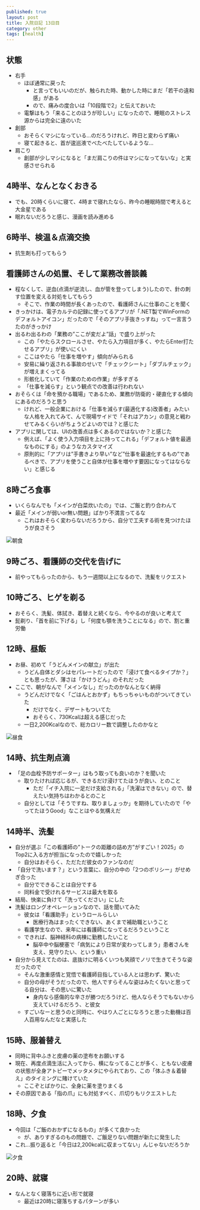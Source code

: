 ```yaml
---
published: true
layout: post
title: 入院日記 13日目
category: other
tags: [health]
---
```


## 状態

- 右手
  - ほぼ通常に戻った
    - と言ってもいいのだが、触られた時、動かした時にまだ「若干の違和感」がある
    - ので、痛みの度合いは「10段階で2」と伝えておいた
  - 電撃はもう「来ることのほうが珍しい」になったので、睡眠のストレス源からは完全に遠のいた
- 創部
  - おそらくマシになっている…のだろうけれど、昨日と変わらず痛い
  - 寝て起きると、首が逡巡液でべたべたしているような…
- 肩こり
  - 創部が少しマシになると「まだ肩こりの件はマシになってないな」と実感させられる

## 4時半、なんとなくおきる

- でも、20時くらいに寝て、4時まで寝れたなら、昨今の睡眠時間で考えると大金星である
- 眠れないだろうと感じ、漫画を読み進める

## 6時半、検温＆点滴交換

- 抗生剤も打ってもらう

## 看護師さんの処置、そして業務改善談義

- 程なくして、逆血(点滴が逆流し、血が管を登ってしまう)したので、針の刺す位置を変える対処をしてもらう
  - そこで、作業の時間が長くあったので、看護師さんに仕事のことを聞く
- きっかけは、電子カルテの記録に使ってるアプリが「.NET製でWinFormのデフォルトアイコン」だったので「そのアプリ手抜きっすね」って一言言うたのがきっかけ
- 出るわ出るわの「業務の”ここが変だよ”話」で盛り上がった
  - この「やたらスクロールさせ、やたら入力項目が多く、やたらEnter打たせるアプリ」が使いにくい
  - ここはやたら「仕事を増やす」傾向がみられる
  - 安易に繰り返される事故のせいで「チェックシート」「ダブルチェック」が増えまくってる
  - 形骸化していて「作業のための作業」が多すぎる
  - 「仕事を減らす」という観点での改善は行われない
- おそらくは「命を預かる職場」であるため、業務が防衛的・硬直化する傾向にあるのだろうと思う
  - けれど、一般企業における「仕事を減らす(最適化する)改善者」みたいな人格を入れてみて、んで現場サイドで「それはアカン」の意見と戦わせてみるくらいがちょうどよいのでは？と感じた
- アプリに関しては、UIの改善点は多くあるのではないか？と感じた
  - 例えば、「よく使う入力項目を上に持ってこれる」「デフォルト値を最適なものにする」のようなカスタマイズ
  - 原則的に「アプリは”手書きより早い”など”仕事を最速化するもの”であるべきで、アプリを使うこと自体が仕事を増やす要因になってはならない」と感じる

## 8時ごろ食事

- いくらなんでも「メインが白菜炊いたの」では、ご飯と釣り合わんて
- 最近「メインが弱いor無い問題」ばかり不満言ってるな
  - これはおそらく変わらないだろうから、自分で工夫する術を見つけたほうが良さそう

![朝食](/images/other/photos/PXL_20250615_225523923.jpg)

## 9時ごろ、看護師の交代を告げに

- 前やってもらったのから、もう一週間以上になるので、洗髪をリクエスト

## 10時ごろ、ヒゲを剃る

- おそらく、洗髪、体拭き、着替えと続くなら、今やるのが良いと考えて
- 髭剃り、「首を前に下げる」し「何度も顎を洗うことになる」ので、割と重労働

## 12時、昼飯

- お昼、初めて「うどんメインの献立」が出た
  - うどん自体とダシはセパレートだったので「浸けて食べるタイプか？」とも思ったが、薄さは「かけうどん」のそれだった
- ここで、朝がなんで「メインなし」だったのかなんとなく納得
  - うどんだけでなく「ごはんとおかず」もちっちゃいものがついてきていた
    - だけでなく、デザートもついてた
    - おそらく、730Kcalは超える感じだった
  - 一日2,200Kcalなので、総カロリー数で調整したのかなと

![昼食](/images/other/photos/PXL_20250615_025052525.jpg)

## 14時、抗生剤点滴

- 「足の血栓予防サポーター」はもう取っても良いのか？を聞いた
  - 取りたければ応じるが、できるだけ浸けてたほうが良い、とのこと
    - ただ「イチ入院に一足だけ支給される」「洗濯はできない」ので、替えたい気持ちはわかるとのこと
  - 自分としては「そうですね、取りましょっか」を期待していたので「やってたほうGood」なことはやる気構えだ

## 14時半、洗髪

- 自分が選ぶ「この看護師の”トークの距離の詰め方”がすごい！2025」のTop2に入る方が担当になったので嬉しかった
  - 自分はおそらく、ただただ彼女のファンなのだ
- 「自分で洗います？」という言葉に、自分の中の「2つのポリシー」がせめぎ合った
  - 自分でできることは自分でする
  - 同料金で受けれるサービスは最大を取る
- 結局、快楽に負けて「洗ってください」にした
- 洗髪はロングオペレーションなので、話を聞いてみた
  - 彼女は「看護助手」というロールらしい
    - 医療行為はまったくできない、あくまで補助職ということ
  - 看護学生なので、来年には看護師になってるだろうということ
  - できれば、脳神経科の病棟に勤務したいこと
    - 脳卒中や脳梗塞で「病気により日常が変わってしまう」患者さんを支え、見守りたい、という重い
- 自分から見えてたのは、底抜けに明るくいつも笑顔でノリで生きてそうな姿だったので
  - そんな激重感情と覚悟で看護師目指している人とは思わず、驚いた
  - 自分の母がそうだったので、他人ですらそんな姿はみたくないと思ってる自分は、その思いに驚いた
    - 身内なら感傷的な辛さが勝つだろうけど、他人ならそうでもないから支えていけるだろう、と彼女
  - すごいなーと思うのと同時に、やはり人ごとになろうと思った動機は百人百用なんだなと実感した

## 15時、服着替え

- 同時に背中ふきと皮膚の薬の塗布をお願いする
- 現在、再度点滴生活に入ってから、横になってることが多く、ともない皮膚の状態が全身アトピーでメッタメタにやられており、この「体ふき＆着替え」のタイミングに賭けていた
  - ここぞとばかりに、全身に薬を塗りまくる
- その原因である「指の爪」にも対処すべく、爪切りもリクエストした

## 18時、夕食

- 今回は「ご飯のおかずになるもの」が多くて良かった
  - が、ありすぎるのもの問題で、ご飯足りない問題が新たに発生した
- これ…振り返ると「今日は2,200kcalに収まってない」んじゃないだろうか

![夕食](/images/other/photos/PXL_20250615_090001123.jpg)

## 20時、就寝

- なんとなく寝落ちに近い形で就寝
  - 最近は20時に寝落ちするパターンが多い 
